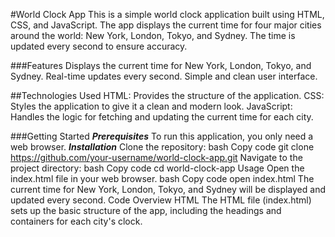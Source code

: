 #World Clock App
This is a simple world clock application built using HTML, CSS, and JavaScript. The app displays the current time for four major cities around the world: New York, London, Tokyo, and Sydney. The time is updated every second to ensure accuracy.

###Features
Displays the current time for New York, London, Tokyo, and Sydney.
Real-time updates every second.
Simple and clean user interface.

##Technologies Used
HTML: Provides the structure of the application.
CSS: Styles the application to give it a clean and modern look.
JavaScript: Handles the logic for fetching and updating the current time for each city.

###Getting Started
***Prerequisites***
To run this application, you only need a web browser.
***Installation***
Clone the repository:
bash
Copy code
git clone https://github.com/your-username/world-clock-app.git
Navigate to the project directory:
bash
Copy code
cd world-clock-app
Usage
Open the index.html file in your web browser.
bash
Copy code
open index.html
The current time for New York, London, Tokyo, and Sydney will be displayed and updated every second.
Code Overview
HTML
The HTML file (index.html) sets up the basic structure of the app, including the headings and containers for each city's clock.
